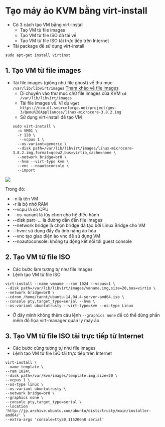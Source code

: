 # Tạo máy ảo KVM bằng virt-install
- Có 3 cách tạo VM bằng virt-install
	- Taọ VM từ file images
	- Tạo VM từ file ISO đã tải về
	- Tạo VM từ file ISO tải trực tiếp trên Internet
- Tải package để sử dụng virt-install

`sudo apt-get install virtinst`

## 1. Tạo VM từ file images
- Tải file images (giống như file ghost) về thư mục `/var/lib/libvirt/images` <a href="">Tham khảo về file images</a>
	- Di chuyển vào thư mục chứ file images của KVM
	`cd /var/lib/libvirt/images`
	- Tải file images về. Ví dụ
	`wget https://ncu.dl.sourceforge.net/project/gns-3/Qemu%20Appliances/linux-microcore-3.8.2.img`
	- Sử dụng virt-install để tạo VM
	```
	sudo virt-install \
      -n VM01 \
      -r 128 \
       --vcpus 1 \
      --os-variant=generic \
      --disk path=/var/lib/libvirt/images/linux-microcore-3.8.2.img,format=qcow2,bus=virtio,cache=none \
      --network bridge=br0 \
      --hvm --virt-type kvm \
      --vnc --noautoconsole \
      --import
	```
	
<img src="https://i.imgur.com/hmYDfps.png">

Trong đó:
- -n là tên VM
- -r là bộ nhớ RAM
- --vcpu là số CPU
- --os-variant là tùy chọn cho hệ điều hành
- --disk part=... là đường dẫn đến file images
- --network bridge là chọn bridge đã tạo bởi Linux Bridge cho VM
- --hvm: sử dụng đầy đủ tính năng ảo hóa
- --vnc tạo giao diện ảo vnc để sử dụng VM
- --noautoconsole: không tự động kết nối tới guest console

## 2. Tạo VM từ file ISO
- Các bước làm tương tự như file images
- Lệnh tạo VM từ file ISO
```
virt-install --name vmname --ram 1024 --vcpus=1 \
--disk path=/var/lib/libvirt/images/vmname.img,size=20,bus=virtio \
--network bridge=br0 \
--cdrom /home/tannt/ubuntu-14.04.4-server-amd64.iso \
--console pty,target_type=serial --hvm \
--os-variant ubuntutrusty --virt-type=kvm --os-type Linux
```

- Ở đây mình không thêm câu lệnh `--graphics none` để có thể dùng phần mềm đồ họa virt-manager quản lý máy ảo
## 3. Tạo VM từ file ISO tải trực tiếp từ Internet
- Các bước cũng tương tự như file images
- Lệnh tạo VM từ file ISO tải trực tiếp trên Internet
```
virt-install \
--name template \
--ram 1024\
--disk path=/var/kvm/images/template.img,size=20 \
--vcpus 1 \
--os-type linux \
--os-variant ubuntutrusty \
--network bridge=br0 \
--graphics none \
--console pty,target_type=serial \
--location 'http://jp.archive.ubuntu.com/ubuntu/dists/trusty/main/installer-amd64/' \
--extra-args 'console=ttyS0,115200n8 serial'


```